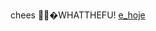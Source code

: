 chees 🧀🧀�WHATTHEFU!
[e_hoje](https://user-images.githubusercontent.com/101999231/159915061-cd86aa76-e8fd-4bb2-9a7c-1203b2686ae0.gif)
